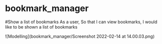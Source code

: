 # bookmark_manager

#Show a list of bookmarks
As a user,
So that I can view bookmarks,
I would like to be shown a list of bookmarks

![Modelling](bookmark_manager/Screenshot 2022-02-14 at 14.00.03.png)